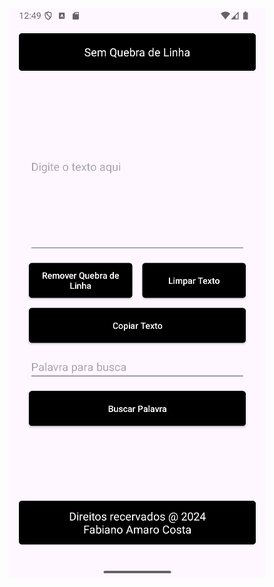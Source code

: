<div style="text-align: center" >
  <img src="https://github.com/FabianoNanets/sem-quebra-lina-android/blob/master/imagem_2024-11-11_215038038.png" alt="Sem Quebra de Linha - Versão Android">
</div>
